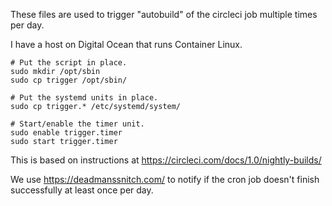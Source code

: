These files are used to trigger "autobuild" of the circleci job multiple times per day.

I have a host on Digital Ocean that runs Container Linux.

```
# Put the script in place.
sudo mkdir /opt/sbin
sudo cp trigger /opt/sbin/

# Put the systemd units in place.
sudo cp trigger.* /etc/systemd/system/

# Start/enable the timer unit.
sudo enable trigger.timer
sudo start trigger.timer
```

This is based on instructions at
https://circleci.com/docs/1.0/nightly-builds/

We use https://deadmanssnitch.com/ to notify
if the cron job doesn't finish successfully at least once per day.
